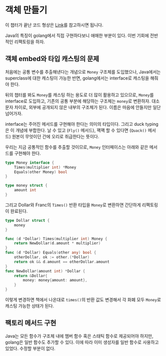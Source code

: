 # 객체 만들기

이 챕터가 끝난 코드 형상은 [Link](https://github.com/JSYoo5B/TIL/tree/5e575312/TDD/TDD-by-example/money)를 참고하시면 됩니다.

Java의 특징이 golang에서 직접 구현하다보니 애매한 부분이 있다. 이번 기회에 전반적인 리팩토링을 하자.

## 객체 embed와 타입 캐스팅의 문제

처음에는 공통 변수를 추출해낸다는 개념으로 `Money` 구조체를 도입했으나, Java에서는 superclass에 대한 캐스팅이 가능한 반면, golang에서는 interface로 캐스팅을 해줘야 한다.

뒤의 챕터를 봐도 `Money`를 캐스팅 하는 용도로 더 많이 활용하고 있으므로, `Money`를 interface로 도입하고, 기존의 공통 부분에 해당하는 구조체는 `money`로 변환하자. 대소문자 차이로, 외부에 공개되지 않은 내부의 구조체가 된다. 이름은 마음에 안들지만 일단 넘어가자.

interface는 주어진 메서드를 구현해야 한다는 의미의 타입이다. 그리고 duck typing은 이 개념에 부합한다. 날 수 있고 (`Fly()` 메서드), 꽥꽥 할 수 있다면 (`Quack()` 메서드) 원본이 무엇이던 간에 오리로 취급한다는 뜻이다.

우리는 지금 공통적인 함수를 추출할 것이므로, `Money` 인터페이스는 아래와 같은 메서드를 구현해야 한다.

```go
type Money interface {
    Times(multiplier int) *Money
    Equals(other Money) bool
}

type money struct {
    amount int
}
```

그리고 Dollar와 Franc의 `Times()` 반환 타입을 `Money`로 변환하면 간단하게 리팩토링이 완료된다.

```go
type Dollar struct {
    money
}

func (d *Dollar) Times(multiplier int) Money {
    return NewDollar(d.amount * multiplier)
}
func (d *Dollar) Equals(other any) bool {
    otherDollar, ok := other.(*Dollar)
    return ok && d.amount == otherDollar.amount
}
func NewDollar(amount int) *Dollar {
    return &Dollar{
        money: money{amount: amount},
    }
}
```

이렇게 변경하면 책에서 나온대로 `times()`의 반환 값도 변경해서 각 화폐 모두 `Money`로 캐스팅 가능한 상태가 된다.

## 팩토리 메서드 구현

Java는 모든 함수가 구조체 내에 멤버 함수 혹은 스태틱 함수로 제공되어야 하지만, golang은 일반 함수도 추가할 수 있다.
이에 따라 이미 생성자를 일반 함수로 사용하고 있었다. 수정할 부분이 없다.